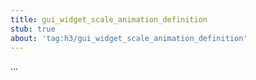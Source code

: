 ```yaml
---
title: gui_widget_scale_animation_definition
stub: true
about: 'tag:h3/gui_widget_scale_animation_definition'
---
```

...
